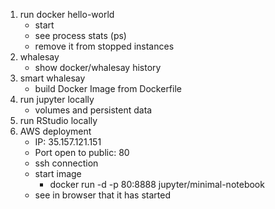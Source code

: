 
  1) run docker hello-world
      - start
      - see process stats (ps)
      - remove it from stopped instances
   2) whalesay
      - show docker/whalesay history
   3) smart whalesay
      - build Docker Image from Dockerfile
   4) run jupyter locally
      - volumes and persistent data
   5) run RStudio locally
   6) AWS deployment
      - IP: 35.157.121.151
      - Port open to public: 80
      - ssh connection
      - start image
         - docker run -d -p 80:8888 jupyter/minimal-notebook
      - see in browser that it has started

